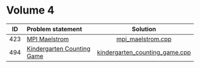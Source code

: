 # Volume 4

| ID  |                                                              Problem statement                                                              |                             Solution                             |
|:---:|:--------------------------------------------------------------------------------------------------------------------------------------------|:----------------------------------------------------------------:|
| 423 | [MPI Maelstrom](http://uva.onlinejudge.org/index.php?option=com_onlinejudge&Itemid=8&category=6&page=show_problem&problem=364)              | [mpi_maelstrom.cpp](./mpi_maelstrom.cpp)                         |
| 494 | [Kindergarten Counting Game](http://uva.onlinejudge.org/index.php?option=com_onlinejudge&Itemid=8&category=6&page=show_problem&problem=435) | [kindergarten_counting_game.cpp](kindergarten_counting_game.cpp) |
